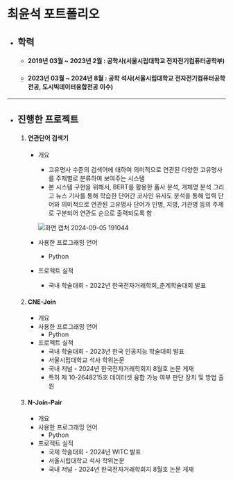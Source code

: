 # **최윤석 포트폴리오**

+ ## **학력**
  + #### 2019년 03월 ~ 2023년 2월 : 공학사(서울시립대학교 전자전기컴퓨터공학부)
  + #### 2023년 03월 ~ 2024년 8월 : 공학 석사(서울시립대학교 전자전기컴퓨터공학 전공, 도시빅데이터융합전공 이수)

---

+ ## **진행한 프로젝트**
  1. #### 연관단어 검색기
      + 개요
        +  고유명사 수준의 검색어에 대하여 의미적으로 연관된 다양한 고유명사를 주제별로 분류하여 보여주는 시스템
        +  본 시스템 구현을 위해서, BERT를 활용한 품사 분석, 개체명 분석 그리고 뉴스 기사를 통해 학습한 단어간 코사인 유사도 분석을 통해 입력 단어와 의미적으로 연관된 고유명사 단어가 인명, 지명, 기관명 등의 주제로 구분되어 연관도 순으로 출력되도록 함
       
          
          ![화면 캡처 2024-09-05 191044](https://github.com/user-attachments/assets/3b327f3c-fb93-49f8-aa04-f77da03e1164)
      + 사용한 프로그래밍 언어
        + Python   
      + 프로젝트 실적
        + 국내 학술대회 - 2022년 한국전자거래학회_춘계학술대회 발표
  2. #### CNE-Join
      + 개요
      + 사용한 프로그래밍 언어
        + Python   
      + 프로젝트 실적
        + 국내 학술대회 - 2023년 한국 인공지능 학술대회 발표
        + 서울시립대학교 석사 학위논문
        + 국내 저널 - 2024년 한국전자거래학회지 8월호 논문 게재
        + 특허 제 10-2648215호 데이터셋 융합 가능 여부 판단 장치 및 방법 출원
  3. #### N-Join-Pair
      + 개요
      + 사용한 프로그래밍 언어
        + Python  
      + 프로젝트 실적
        + 국제 학술대회 - 2024년 WITC 발표
        + 서울시립대학교 석사 학위논문
        + 국내 저널 - 2024년 한국전자거래학회지 8월호 논문 게재
